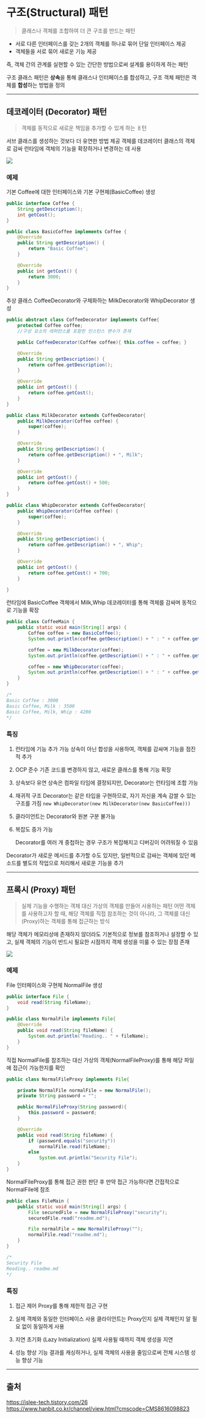 # 구조(Structural) 패턴

> 클래스나 객체를 조합하여 더 큰 구조를 만드는 패턴

* 서로 다른 인터페이스를 갖는 2개의 객체를 하나로 묶어 단일 인터페이스 제공
* 객체들을 서로 묶어 새로운 기능 제공

즉, 객체 간의 관계를 실현할 수 있는 간단한 방법으로써 설계를 용이하게 하는 패턴

구조 클래스 패턴은 **상속**을 통해 클래스나 인터페이스를 합성하고, 구조 객체 패턴은 객체를 **합성**하는 방법을 정의

---

## 데코레이터 (Decorator) 패턴

> 객체를 동적으로 새로운 책임을 추가할 수 있게 하는 ㅐ턴

서브 클래스를 생성하는 것보다 더 유연한 방법 제공
객체를 데코레이터 클래스의 객체로 감싸 런타임에 객체의 기능을 확장하거나 변경하는 데 사용

![](https://velog.velcdn.com/images/khhkmg0205/post/b149c8a0-e97a-421d-91e9-25557caf895a/image.png)

### 예제

기본 Coffee에 대한 인터페이스와 기본 구현체(BasicCoffee) 생성

```	java
public interface Coffee {
    String getDescription();
    int getCost();
}

public class BasicCoffee implements Coffee {
    @Override
    public String getDescription() {
        return "Basic Coffee";
    }

    @Override
    public int getCost() {
        return 3000;
    }
}
```

추상 클래스 CoffeeDecorator와 구체화하는 MilkDecorator와 WhipDecorator 생성

```java
public abstract class CoffeeDecorator implements Coffee{
    protected Coffee coffee;
    //구성 요소의 레퍼런스를 포함한 인스턴스 변수가 존재

    public CoffeeDecorator(Coffee coffee){ this.coffee = coffee; }

    @Override
    public String getDescription() {
        return coffee.getDescription();
    }

    @Override
    public int getCost() {
        return coffee.getCost();
    }
}

public class MilkDecorator extends CoffeeDecorator{
    public MilkDecorator(Coffee coffee) {
        super(coffee);
    }

    @Override
    public String getDescription() {
        return coffee.getDescription() + ", Milk";
    }

    @Override
    public int getCost() {
        return coffee.getCost() + 500;
    }
}

public class WhipDecorator extends CoffeeDecorator{
    public WhipDecorator(Coffee coffee) {
        super(coffee);
    }

    @Override
    public String getDescription() {
        return coffee.getDescription() + ", Whip";
    }

    @Override
    public int getCost() {
        return coffee.getCost() + 700;
    }
    
}

```

런타임에 BasicCoffee 객체에서 Milk,Whip 데코레이터를 통해 객체를 감싸며 동적으로 기능을 확장

```java
public class CoffeeMain {
    public static void main(String[] args) {
        Coffee coffee = new BasicCoffee();
        System.out.println(coffee.getDescription() + " : " + coffee.getCost());

        coffee = new MilkDecorator(coffee);
        System.out.println(coffee.getDescription() + " : " + coffee.getCost());

        coffee = new WhipDecorator(coffee);
        System.out.println(coffee.getDescription() + " : " + coffee.getCost());
    }
}

/*
Basic Coffee : 3000
Basic Coffee, Milk : 3500
Basic Coffee, Milk, Whip : 4200
*/
```

### 특징

1. 런타임에 기능 추가 가능
	상속이 아닌 합성을 사용하여, 객체를 감싸며 기능을 점진적 추가
    
2. OCP 준수
	기존 코드를 변경하지 않고, 새로운 클래스를 통해 기능 확장
    
3. 상속보다 유연
	상속은 컴파일 타임에 결정되지만, Decorator는 런타임에 조합 가능
    
4. 재귀적 구조
	Decorator는 같은 타입을 구현하므로, 자기 자신을 계속 감쌀 수 있는 구조를 가짐
    `new WhipDecorator(new MilkDecorator(new BasicCoffee)))	`
    
 5. 클라이언트는 Decorator와 원본 구분 불가능
 6. 복잡도 증가 가능
 
 	Decorator를 여러 개 중첩하는 경우 구조가 복잡해지고 디버깅이 어려워질 수 있음
 
Decorator가 새로운 메서드를 추가할 수도 있지만, 일반적으로 감싸는 객체에 있던 메소드를 별도의 작업으로 처리해서 새로운 기능을 추가

---

## 프록시 (Proxy) 패턴

> 실제 기능을 수행하는 객체 대신 가상의 객체를 만들어 사용하는 패턴
어떤 객체를 사용하고자 할 때, 해당 객체를 직접 참조하는 것이 아니라, 그 객체를 대신(Proxy)하는 객체를 통해 접근하는 방식

해당 객체가 메모리상에 존재하지 않더라도 기본적으로 정보를 참조하거나 설정할 수 있고, 실제 객체의 기능이 반드시 필요한 시점까지 객체 생성을 미룰 수 있는 장점 존재

![](https://velog.velcdn.com/images/khhkmg0205/post/614628d1-a2d9-4153-b681-92b76e046202/image.png)

### 예제

File 인터페이스와 구현체 NormalFile 생성

```java
public interface File {
    void read(String fileName);
}

public class NormalFile implements File{
    @Override
    public void read(String fileName) {
        System.out.println("Reading.. " + fileName);
    }
}
```

직접 NormalFile를 참조하는 대신 가상의 객체(NormalFileProxy)를 통해 해당 파일에 접근이 가능한지를 확인

```java
public class NormalFileProxy implements File{

    private NormalFile normalFile = new NormalFile();
    private String password = "";

    public NormalFileProxy(String password){
        this.password = password;
    }

    @Override
    public void read(String fileName) {
        if (password.equals("security"))
            normalFile.read(fileName);
        else
            System.out.println("Security File");
    }
}
```
NormalFileProxy를 통해 접근 권한 판단 후 만약 접근 가능하다면 간접적으로 NormalFile에 참조

```java
public class FileMain {
    public static void main(String[] args) {
        File securedFile = new NormalFileProxy("security");
        securedFile.read("readme.md");

        File normalFile = new NormalFileProxy("");
        normalFile.read("readme.md");
    }
}

/*
Security File
Reading.. readme.md
*/

```


### 특징

1. 접근 제어
	Proxy를 통해 제한적 접근 구현
    

2. 실제 객체와 동일한 인터페이스 사용
	클라이언트는 Proxy인지 실제 객체인지 알 필요 없이 동일하게 사용


3. 지연 초기화 (Lazy Initialization)
	실제 사용될 때까지 객체 생성을 지연
    

4. 성능 향상 기능
   결과를 캐싱하거나, 실제 객체의 사용을 줄임으로써 전체 시스템 성능 향상 기능
    


---

## 출처

https://jslee-tech.tistory.com/26
https://www.hanbit.co.kr/channel/view.html?cmscode=CMS8616098823
